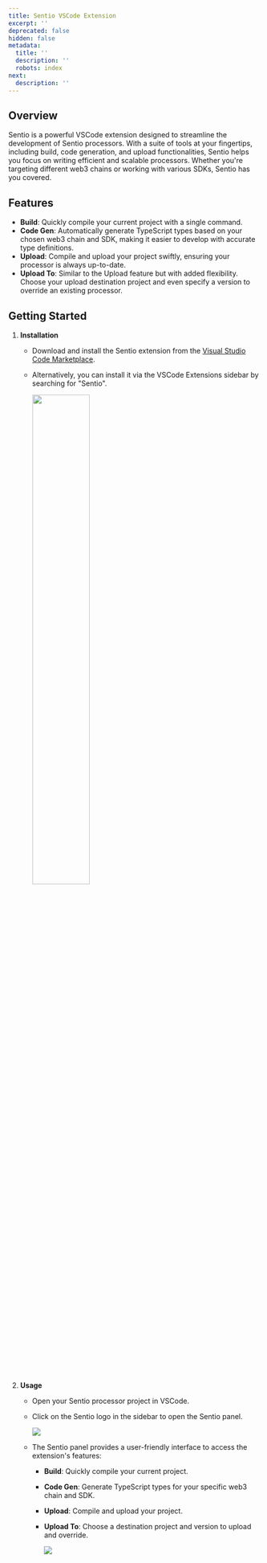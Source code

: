 ```yaml
---
title: Sentio VSCode Extension
excerpt: ''
deprecated: false
hidden: false
metadata:
  title: ''
  description: ''
  robots: index
next:
  description: ''
---
```

## Overview

Sentio is a powerful VSCode extension designed to streamline the development of Sentio processors. With a suite of tools at your fingertips, including build, code generation, and upload functionalities, Sentio helps you focus on writing efficient and scalable processors. Whether you're targeting different web3 chains or working with various SDKs, Sentio has you covered.

## Features

* **Build**: Quickly compile your current project with a single command.
* **Code Gen**: Automatically generate TypeScript types based on your chosen web3 chain and SDK, making it easier to develop with accurate type definitions.
* **Upload**: Compile and upload your project swiftly, ensuring your processor is always up-to-date.
* **Upload To**: Similar to the Upload feature but with added flexibility. Choose your upload destination project and even specify a version to override an existing processor.

## Getting Started

1. **Installation**
   * Download and install the Sentio extension from the [Visual Studio Code Marketplace](https://marketplace.visualstudio.com/items?itemName=sentio.sentio).
   * Alternatively, you can install it via the VSCode Extensions sidebar by searching for "Sentio".

     <Image align="center" border={false} caption="Search sentio in VSCode marketplace" src="https://files.readme.io/16ea12061ba59d56ec3dd5687e1edbf6851b0a6cfb4cc9279b1a4a4f0b9ff5b6-image.png" width="50% " />
2. **Usage**

   * Open your Sentio processor project in VSCode.

   * Click on the Sentio logo in the sidebar to open the Sentio panel.

     <Image align="center" border={false} caption="Open Sentio extension in VSCode" src="https://files.readme.io/402d3e7940786f1e730a2d6c2d2da319123d58198429c340ff96a25dad8a1a0b-image.png" />

   * The Sentio panel provides a user-friendly interface to access the extension's features:
     * **Build**: Quickly compile your current project.
     * **Code Gen**: Generate TypeScript types for your specific web3 chain and SDK.
     * **Upload**: Compile and upload your project.
     * **Upload To**: Choose a destination project and version to upload and override.

       <Image align="center" border={false} caption="Extension &#x22;Upload to&#x22; logic" src="https://files.readme.io/3871bd5fc406b1199a46bdd5667446c1bba2ebb8ba9ad6540f276bb0328ea630-image.png" />